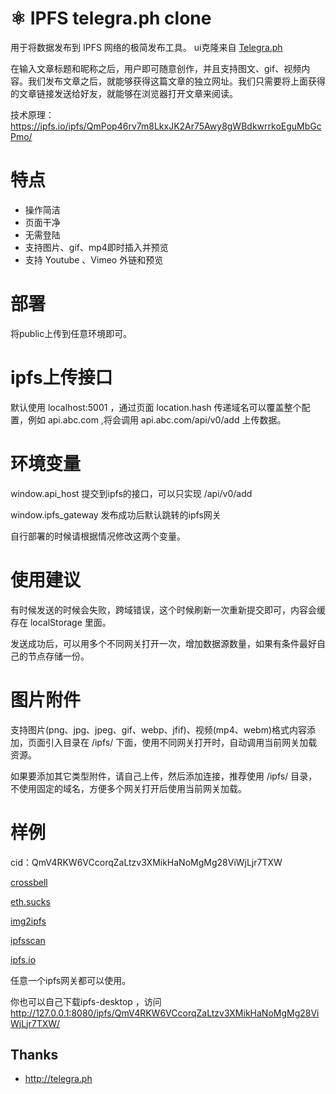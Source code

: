 
# ⚛ IPFS telegra.ph clone

用于将数据发布到 IPFS 网络的极简发布工具。
ui克隆来自 [Telegra.ph](http://telegra.ph)

在输入文章标题和昵称之后，用户即可随意创作，并且支持图文、gif、视频内容。我们发布文章之后，就能够获得这篇文章的独立网址。我们只需要将上面获得的文章链接发送给好友，就能够在浏览器打开文章来阅读。

技术原理：https://ipfs.io/ipfs/QmPop46rv7m8LkxJK2Ar75Awy8gWBdkwrrkoEguMbGcPmo/

# 特点
* 操作简洁
* 页面干净
* 无需登陆
* 支持图片、gif、mp4即时插入并预览
* 支持 Youtube 、Vimeo 外链和预览

# 部署 

将public上传到任意环境即可。

# ipfs上传接口

默认使用 localhost:5001 ，通过页面 location.hash 传递域名可以覆盖整个配置，例如 api.abc.com ,将会调用 api.abc.com/api/v0/add 上传数据。

# 环境变量

window.api_host 提交到ipfs的接口，可以只实现 /api/v0/add 

window.ipfs_gateway 发布成功后默认跳转的ipfs网关

自行部署的时候请根据情况修改这两个变量。

# 使用建议

有时候发送的时候会失败，跨域错误，这个时候刷新一次重新提交即可，内容会缓存在 localStorage 里面。

发送成功后，可以用多个不同网关打开一次，增加数据源数量，如果有条件最好自己的节点存储一份。

# 图片附件

支持图片(png、jpg、jpeg、gif、webp、jfif)、视频(mp4、webm)格式内容添加，页面引入目录在 /ipfs/ 下面，使用不同网关打开时，自动调用当前网关加载资源。

如果要添加其它类型附件，请自己上传，然后添加连接，推荐使用 /ipfs/ 目录，不使用固定的域名，方便多个网关打开后使用当前网关加载。

# 样例

cid：QmV4RKW6VCcorqZaLtzv3XMikHaNoMgMg28ViWjLjr7TXW

[crossbell](https://ipfs.crossbell.io/ipfs/QmV4RKW6VCcorqZaLtzv3XMikHaNoMgMg28ViWjLjr7TXW/#cdn.ipfsscan.io)

[eth.sucks](https://eth.sucks/ipfs/QmV4RKW6VCcorqZaLtzv3XMikHaNoMgMg28ViWjLjr7TXW/#cdn.ipfsscan.io)

[img2ipfs](https://gateway.img2ipfs.com/ipfs/QmV4RKW6VCcorqZaLtzv3XMikHaNoMgMg28ViWjLjr7TXW/#cdn.ipfsscan.io)

[ipfsscan](https://gateway.ipfsscan.com/ipfs/QmV4RKW6VCcorqZaLtzv3XMikHaNoMgMg28ViWjLjr7TXW/#cdn.ipfsscan.io)

[ipfs.io](https://ipfs.io/ipfs/QmV4RKW6VCcorqZaLtzv3XMikHaNoMgMg28ViWjLjr7TXW/#cdn.ipfsscan.io)

任意一个ipfs网关都可以使用。

你也可以自己下载ipfs-desktop ，访问 http://127.0.0.1:8080/ipfs/QmV4RKW6VCcorqZaLtzv3XMikHaNoMgMg28ViWjLjr7TXW/

## Thanks
 * http://telegra.ph
